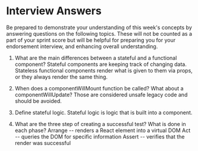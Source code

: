 # Interview Answers
Be prepared to demonstrate your understanding of this week's concepts by answering questions on the following topics. These will not be counted as a part of your sprint score but will be helpful for preparing you for your endorsement interview, and enhancing overall understanding.

1. What are the main differences between a stateful and a functional component?
    Stateful components are keeping track of changing data.  Stateless functional components render what is given to them via props, or they always render the same thing.

2. When does a componentWillMount function be called? What about a componentWillUpdate?
    Those are considered unsafe legacy code and should be avoided.

3. Define stateful logic.
    Stateful logic is logic that is built into a component.

4. What are the three step of creating a successful test? What is done in each phase?
    Arrange -- renders a React element into a virtual DOM
    Act -- queries the DOM for specific information
    Assert -- verifies that the render was successful
